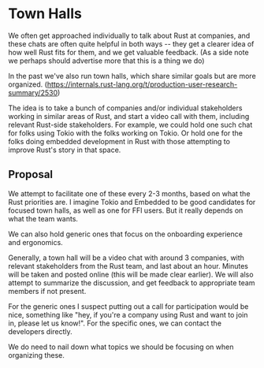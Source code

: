 # Town Halls

We often get approached individually to talk about Rust at companies,
and these chats are often quite helpful in both ways -- they get a clearer idea of how well
Rust fits for them, and we get valuable feedback. (As a side note we perhaps should advertise more that
this is a thing we do)

In the past we've also run town halls, which share similar goals
but are more organized. (https://internals.rust-lang.org/t/production-user-research-summary/2530)

The idea is to take a bunch of companies and/or individual stakeholders working in similar areas of Rust,
and start a video call with them, including relevant Rust-side stakeholders. For example, we could
hold one such chat for folks using Tokio with the folks working on Tokio. Or hold one for
the folks doing embedded development in Rust with those attempting to improve Rust's story in that space.


## Proposal

We attempt to facilitate one of these every 2-3 months, based on what the Rust priorities are.
I imagine Tokio and Embedded to be good candidates for focused town halls, as well as one for FFI users.
But it really depends on what the team wants.

We can also hold generic ones that focus on the onboarding experience and ergonomics.

Generally, a town hall will be a video chat with around 3 companies, with relevant stakeholders from the Rust team,
and last about an hour. Minutes will be taken and posted online (this will be made clear earlier).
We will also attempt to summarize the discussion, and get feedback to appropriate team members if not present.

For the generic ones I suspect putting out a call for participation would be nice, something
like "hey, if you're a company using Rust and want to join in, please let us know!". For the specific
ones, we can contact the developers directly.

We do need to nail down what topics we should be focusing on when organizing these.



